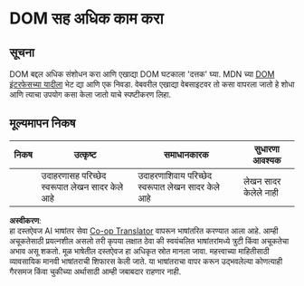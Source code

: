 <!--
CO_OP_TRANSLATOR_METADATA:
{
  "original_hash": "22fb6c3cb570c47f1ac65048393941fa",
  "translation_date": "2025-08-25T21:22:27+00:00",
  "source_file": "3-terrarium/3-intro-to-DOM-and-closures/assignment.md",
  "language_code": "mr"
}
-->
# DOM सह अधिक काम करा

## सूचना

DOM बद्दल अधिक संशोधन करा आणि एखाद्या DOM घटकाला 'दत्तक' घ्या. MDN च्या [DOM इंटरफेसच्या यादीला](https://developer.mozilla.org/docs/Web/API/Document_Object_Model) भेट द्या आणि एक निवडा. वेबवरील एखाद्या वेबसाइटवर तो कसा वापरला जातो हे शोधा आणि त्याचा उपयोग कसा केला जातो याचे स्पष्टीकरण लिहा.

## मूल्यमापन निकष

| निकष      | उत्कृष्ट                                   | समाधानकारक                                  | सुधारणा आवश्यक          |
| ---------- | ----------------------------------------- | ------------------------------------------- | ----------------------- |
|            | उदाहरणासह परिच्छेद स्वरूपात लेखन सादर केले आहे | उदाहरणाशिवाय परिच्छेद स्वरूपात लेखन सादर केले आहे | लेखन सादर केलेले नाही |

**अस्वीकरण**:  
हा दस्तऐवज AI भाषांतर सेवा [Co-op Translator](https://github.com/Azure/co-op-translator) वापरून भाषांतरित करण्यात आला आहे. आम्ही अचूकतेसाठी प्रयत्नशील असलो तरी कृपया लक्षात ठेवा की स्वयंचलित भाषांतरांमध्ये त्रुटी किंवा अचूकतेचा अभाव असू शकतो. मूळ भाषेतील दस्तऐवज हा अधिकृत स्रोत मानला जावा. महत्त्वाच्या माहितीसाठी व्यावसायिक मानवी भाषांतराची शिफारस केली जाते. या भाषांतराचा वापर करून उद्भवलेल्या कोणत्याही गैरसमज किंवा चुकीच्या अर्थासाठी आम्ही जबाबदार राहणार नाही.